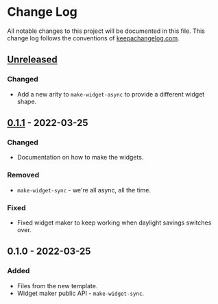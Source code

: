 # Change Log
All notable changes to this project will be documented in this file. This change log follows the conventions of [keepachangelog.com](http://keepachangelog.com/).

## [Unreleased]
### Changed
- Add a new arity to `make-widget-async` to provide a different widget shape.

## [0.1.1] - 2022-03-25
### Changed
- Documentation on how to make the widgets.

### Removed
- `make-widget-sync` - we're all async, all the time.

### Fixed
- Fixed widget maker to keep working when daylight savings switches over.

## 0.1.0 - 2022-03-25
### Added
- Files from the new template.
- Widget maker public API - `make-widget-sync`.

[Unreleased]: https://github.com/your-name/aoc-full/compare/0.1.1...HEAD
[0.1.1]: https://github.com/your-name/aoc-full/compare/0.1.0...0.1.1
